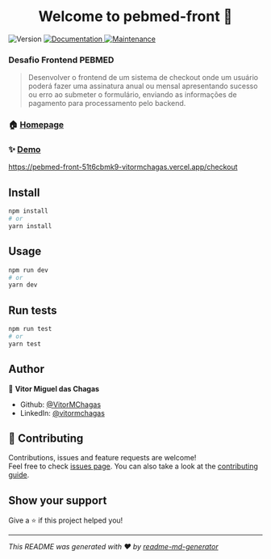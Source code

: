 <h1 align="center">Welcome to pebmed-front 👋</h1>
<p>
  <img alt="Version" src="https://img.shields.io/badge/version-1.0.0-blue.svg?cacheSeconds=2592000" />
  <a href="https://github.com/VitorMChagas/pebmed-front#readme" target="_blank">
    <img alt="Documentation" src="https://img.shields.io/badge/documentation-yes-brightgreen.svg" />
  </a>
  <a href="https://github.com/VitorMChagas/pebmed-front/graphs/commit-activity" target="_blank">
    <img alt="Maintenance" src="https://img.shields.io/badge/Maintained%3F-yes-green.svg" />
  </a>
</p>

### Desafio Frontend PEBMED
> Desenvolver o frontend de um sistema de checkout onde um usuário poderá fazer uma assinatura anual ou mensal apresentando sucesso ou erro ao submeter o formulário, enviando as informações de pagamento para processamento pelo backend.

### 🏠 [Homepage](https://github.com/VitorMChagas/pebmed-front#readme)

### ✨ [Demo](https://pebmed-front-51t6cbmk9-vitormchagas.vercel.app/checkout)
https://pebmed-front-51t6cbmk9-vitormchagas.vercel.app/checkout
## Install

```sh
npm install
# or
yarn install
```

## Usage

```sh
npm run dev
# or
yarn dev
```

## Run tests

```sh
npm run test
# or
yarn test
```

## Author

👤 **Vitor Miguel das Chagas**

* Github: [@VitorMChagas](https://github.com/VitorMChagas)
* LinkedIn: [@vitormchagas](https://www.linkedin.com/in/vitormchagas/)

## 🤝 Contributing

Contributions, issues and feature requests are welcome!<br />Feel free to check [issues page](https://github.com/VitorMChagas/pebmed-front/issues). You can also take a look at the [contributing guide](https://github.com/VitorMChagas/pebmed-front/blob/master/CONTRIBUTING.md).

## Show your support

Give a ⭐️ if this project helped you!

***
_This README was generated with ❤️ by [readme-md-generator](https://github.com/kefranabg/readme-md-generator)_
